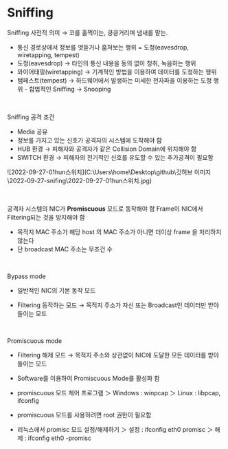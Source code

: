 # Sniffing

 Sniffing 사전적 의미 → 코를 훌쩍이는, 킁킁거리며 냄새를 맡는. 

- 통신 경로상에서 정보를 엿듣거나 훔쳐보는 행위 = 도청(eavesdrop, wiretapping, tempest) 
- 도청(eavesdrop) → 타인의 통신 내용을 동의 없이 청취, 녹음하는 행위 
- 와이어태핑(wiretapping) → 기계적인 방법을 이용하여 데이터를 도청하는 행위 
- 탬페스트(tempest) → 하드웨어에서 발생하는 미세한 전자파을 이용하는 도청 행위 - 합법적인 Sniffing → Snooping

<br>

Sniffing 공격 조건

- Media 공유 
- 정보를 가지고 있는 신호가 공격자의 시스템에 도착해야 함 
- HUB 환경 → 피해자와 공격자가 같은 Collision Domain에 위치해야 함 
- SWITCH 환경 → 피해자의 전기적인 신호를 유도할 수 있는 추가공격이 필요함

![2022-09-27-01hun스위치](C:\Users\home\Desktop\github\깃허브 이미지\2022-09-27-snifing\2022-09-27-01hun스위치.jpg)

<br>

공격자 시스템의 NIC가 **Promiscuous** 모드로 동작해야 함 Frame이 NIC에서 Filtering되는 것을 방지해야 함

- 목적지 MAC  주소가 해당 host  의 MAC  주소가 아니면 더이상 frame 을 처리하지 않는다
- 단 broadcast  MAC 주소는 무조건 수

<br>

Bypass mode 

- 일반적인 NIC의 기본 동작 모드 

- Filtering 동작하는 모드 → 목적지 주소가 자신 또는 Broadcast인 데이터만 받아들이는 모드

<br>

Promiscuous mode 

- Filtering 해제 모드 → 목적지 주소와 상관없이 NIC에 도달한 모든 데이터를 받아들이는 모드 

- Software를 이용하여 Promiscuous Mode를 활성화 함 

- promiscuous 모드 제어 프로그램 ＞ Windows : winpcap ＞ Linux : libpcap, ifconfig 

- promiscuous 모드를 사용하려면 root 권한이 필요함 

- 리눅스에서 promisc 모드 설정/해제하기 ＞ 설정 : ifconfig eth0 promisc ＞ 해제 : ifconfig eth0 -promisc

<br>

